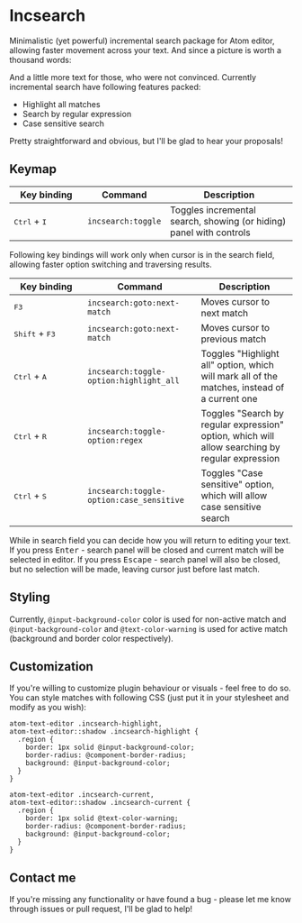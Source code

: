 # Incsearch

Minimalistic (yet powerful) incremental search package for Atom editor, allowing faster movement across your text. And since a picture is worth a thousand words:



And a little more text for those, who were not convinced. Currently incremental search have following features packed:

* Highlight all matches
* Search by regular expression
* Case sensitive search

Pretty straightforward and obvious, but I'll be glad to hear your proposals!

## Keymap

| Key binding | Command | Description |
|-------------|---------|-------------|
| <div style="width: 115px"><kbd>Ctrl</kbd> + <kbd>I</kbd></div> | `incsearch:toggle` | Toggles incremental search, showing (or hiding) panel with controls |

Following key bindings will work only when cursor is in the search field, allowing faster option switching and traversing results.

| Key binding | Command | Description |
|-------------|---------|-------------|
| <div style="width: 115px"><kbd>F3</kbd></div> | `incsearch:goto:next-match` | Moves cursor to next match |
| <div style="width: 115px"><kbd>Shift</kbd> + <kbd>F3</kbd></div> | `incsearch:goto:next-match` | Moves cursor to previous match |
| <div style="width: 115px"><kbd>Ctrl</kbd> + <kbd>A</kbd></div> | `incsearch:toggle-option:highlight_all` | Toggles "Highlight all" option, which will mark all of the matches, instead of a current one |
| <div style="width: 115px"><kbd>Ctrl</kbd> + <kbd>R</kbd></div> | `incsearch:toggle-option:regex` | Toggles "Search by regular expression" option, which will allow searching by regular expression |
| <div style="width: 115px"><kbd>Ctrl</kbd> + <kbd>S</kbd></div> | `incsearch:toggle-option:case_sensitive` | Toggles "Case sensitive" option, which will allow case sensitive search |

While in search field you can decide how you will return to editing your text. If you press <kbd>Enter</kbd> - search panel will be closed and current match will be selected in editor. If you press <kbd>Escape</kbd> - search panel will also be closed, but no selection will be made, leaving cursor just before last match.

## Styling

Currently, `@input-background-color` color is used for non-active match and `@input-background-color` and `@text-color-warning` is used for active match (background and border color respectively).

## Customization

If you're willing to customize plugin behaviour or visuals - feel free to do so. You can style matches with following CSS (just put it in your stylesheet and modify as you wish):

```LESS
atom-text-editor .incsearch-highlight,
atom-text-editor::shadow .incsearch-highlight {
  .region {
    border: 1px solid @input-background-color;
    border-radius: @component-border-radius;
    background: @input-background-color;
  }
}

atom-text-editor .incsearch-current,
atom-text-editor::shadow .incsearch-current {
  .region {
    border: 1px solid @text-color-warning;
    border-radius: @component-border-radius;
    background: @input-background-color;
  }
}
```

## Contact me

If you're missing any functionality or have found a bug - please let me know through issues or pull request, I'll be glad to help!
